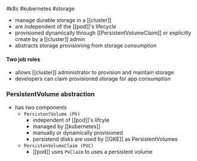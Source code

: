 #k8s #kubernetes #storage 

- manage durable storage in a [[cluster]]
- are independent of the [[pod]]'s lifecycle
- provisioned dynamically through [[PersistentVolumeClaim]] or explicitly create by a [[cluster]] admin
- abstracts storage provisioning from storage consumption

#### Two job roles
- allows [[cluster]] administrator to provision and maintain storage
- developers can claim provisioned storage for app consumption

### PersistentVolume abstraction
- has two components
	- `PersistentVolume (PV)` 
		- independent of [[pod]]'s lifcyle
		- managed by [[kubernetes]]
		- manually or dynamically provisioned
		- persistend disks are used by [[GKE]] as PersistentVolumes
	- `PersistenVolumeClaim (PVC)`
		- [[pod]] uses `PVClaim` to uses a persistent volume 